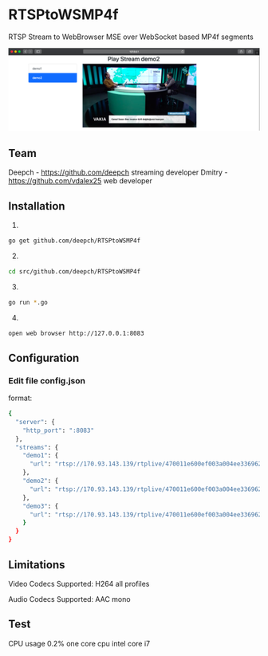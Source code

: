# RTSPtoWSMP4f

RTSP Stream to WebBrowser MSE over WebSocket based MP4f segments

![RTSPtoWSMP4f image](doc/demo4.png)

## Team

Deepch - https://github.com/deepch streaming developer
Dmitry - https://github.com/vdalex25 web developer

## Installation
1.
```bash
go get github.com/deepch/RTSPtoWSMP4f
```
2.
```bash
cd src/github.com/deepch/RTSPtoWSMP4f
```
3.
```bash
go run *.go
```
4.
```bash
open web browser http://127.0.0.1:8083
```

## Configuration

### Edit file config.json

format:

```bash
{
  "server": {
    "http_port": ":8083"
  },
  "streams": {
    "demo1": {
      "url": "rtsp://170.93.143.139/rtplive/470011e600ef003a004ee33696235daa"
    },
    "demo2": {
      "url": "rtsp://170.93.143.139/rtplive/470011e600ef003a004ee33696235daa"
    },
    "demo3": {
      "url": "rtsp://170.93.143.139/rtplive/470011e600ef003a004ee33696235daa"
    }
  }
}
```

## Limitations

Video Codecs Supported: H264 all profiles

Audio Codecs Supported: AAC mono

## Test

CPU usage 0.2% one core cpu intel core i7
